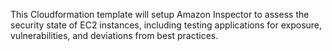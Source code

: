 This Cloudformation template will setup Amazon Inspector to assess the security state of EC2 instances, including testing applications for exposure, vulnerabilities, and deviations from best practices. 